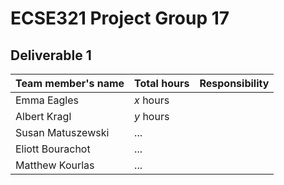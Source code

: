 # ECSE321 Project Group 17

## Deliverable 1

|Team member's name|Total hours|Responsibility         |
|------------------|-----------|-----------------------|
|Emma Eagles       |  _x_ hours|                       |
|Albert Kragl      |  _y_ hours|                       |
|Susan Matuszewski |...        |                       |
|Eliott Bourachot  |...        |                       |
|Matthew Kourlas   |...        |                       |
